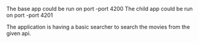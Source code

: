 The base app could be run on port -port 4200 
The child app could be run on port -port 4201

The application is having a basic searcher to search the movies from the given api.

